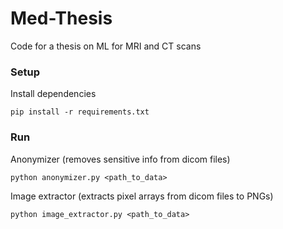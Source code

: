 # Med-Thesis

Code for a thesis on ML for MRI and CT scans

### Setup

Install dependencies

```
pip install -r requirements.txt
```

### Run

Anonymizer (removes sensitive info from dicom files)

```
python anonymizer.py <path_to_data>
```

Image extractor (extracts pixel arrays from dicom files to PNGs)

```
python image_extractor.py <path_to_data>
```
